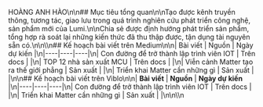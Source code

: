 HOÀNG ANH HÀO\n\n## Mục tiêu tổng quan\n\nTạo được kênh truyền thông, tương tác, giao lưu trong quá trình nghiên cứu phát triển công nghệ, sản phẩm mới của Lumi.\n\nChia sẻ được định hướng phát triển sản phẩm, tổng hợp rà soát lại những kiến thức đã thu thập được, tận dụng tài nguyên sẵn có.\n\n\\\n## Kế hoạch bài viết trên Medium\n\n| Bài viết | Nguồn | Ngày dự kiến |\n|----|----|----|\n| Con đường để trở thành lập trình viên IOT | Trên docs | |\n| TOP 12 nhà sản xuất MCU | Trên docs | |\n| Viễn cảnh Matter tạo ra thế giới phẳng | Sản xuất | |\n| Triển khai Matter cần những gì | Sản xuất | |\n\n## Kế hoạch bài viết trên Viblo\n\n| **Bài viết** | **Nguồn** | **Ngày dự kiến** |\n|----|----|----|\n| Con đường để trở thành lập trình viên IOT | Trên docs | |\n| Triển khai Matter cần những gì | Sản xuất | |\n\n\\\n
